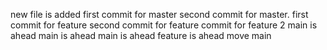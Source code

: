 new file is added
first commit for master
second commit for master.
first commit for feature
second commit for feature
commit for feature 2
main is ahead
main is ahead
main is ahead
feature is ahead
move main
